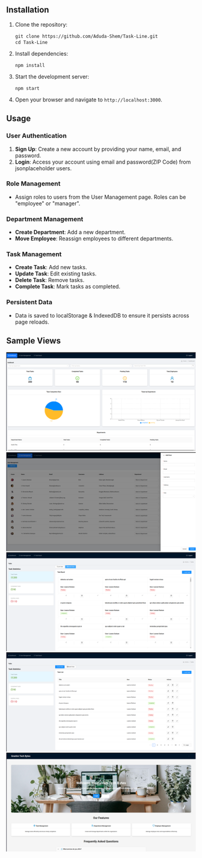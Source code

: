

## Installation

1. Clone the repository:
    ```
    git clone https://github.com/Aduda-Shem/Task-Line.git
    cd Task-Line
    ```

2. Install dependencies:
    ```
    npm install
    ```

3. Start the development server:
    ```
    npm start
    ```

4. Open your browser and navigate to `http://localhost:3000`.

## Usage

### User Authentication

1. **Sign Up**: Create a new account by providing your name, email, and password.
2. **Login**: Access your account using email and password(ZIP Code) from jsonplaceholder users.

### Role Management

- Assign roles to users from the User Management page. Roles can be "employee" or "manager".

### Department Management

- **Create Department**: Add a new department.
- **Move Employee**: Reassign employees to different departments.

### Task Management

- **Create Task**: Add new tasks.
- **Update Task**: Edit existing tasks.
- **Delete Task**: Remove tasks.
- **Complete Task**: Mark tasks as completed.

### Persistent Data

- Data is saved to localStorage & IndexedDB to ensure it persists across page reloads.

## Sample Views

![alt text](<Screenshot from 2024-06-16 11-46-20.png>) 
![alt text](<Screenshot from 2024-06-16 11-46-12.png>) 
![alt text](<Screenshot from 2024-06-16 11-45-57.png>) 
![alt text](<Screenshot from 2024-06-16 11-45-49.png>) 
![alt text](<Screenshot from 2024-06-16 11-45-32.png>)

